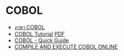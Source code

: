 # COBOL

 * [ภาษา COBOL](main.htm)
 * [COBOL Tutorial](http://www.tutorialspoint.com/cobol) [PDF](http://www.tutorialspoint.com/cobol/cobol_tutorial.pdf)
 * [COBOL - Quick Guide](http://www.tutorialspoint.com/cobol/cobol_quick_guide.htm)
 * [COMPILE AND EXECUTE COBOL ONLINE](http://www.tutorialspoint.com/compile_cobol_online.php)